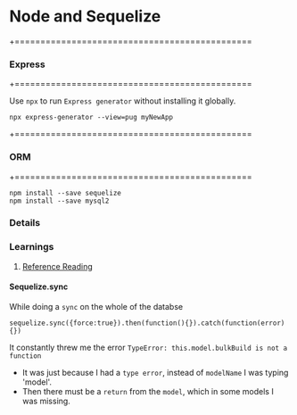 Node and Sequelize 
===================

+==============================================
### Express
+==============================================

Use `npx` to run `Express generator` without installing it globally.

```
npx express-generator --view=pug myNewApp
```

+==============================================
### ORM
+==============================================

```
npm install --save sequelize
npm install --save mysql2
```

### Details


### Learnings
 
 1. [Reference Reading][ref_1]

#### Sequelize.sync

While doing a `sync` on the whole of the databse

```
sequelize.sync({force:true}).then(function(){}).catch(function(error){})
```
It constantly threw me the error `TypeError: this.model.bulkBuild is not a function`

 - It was just because I had a `type error`, instead of `modelName` I was typing 'model'.
 - Then there must be a `return` from the `model`, which in some models I was missing.



[ref_1]: https://www.codementor.io/mirko0/how-to-use-sequelize-with-node-and-express-i24l67cuz